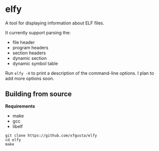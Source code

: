 # elfy

A tool for displaying information about ELF files.

It currently support parsing the:

+ file header
+ program headers
+ section headers
+ dynamic section
+ dynamic symbol table

Run `elfy -H` to print a description of the command-line options. I plan to add more options soon.

## Building from source

**Requirements**

+ make
+ gcc
+ libelf

```ansi
git clone https://github.com/xfgusta/elfy
cd elfy
make
```
